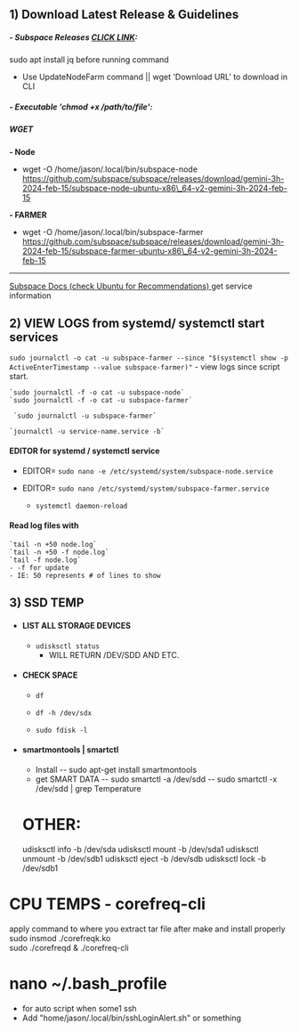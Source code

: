 ## 1) Download Latest Release & Guidelines
##### - Subspace Releases [CLICK LINK](https://github.com/subspace/subspace/releases):
sudo apt install jq before running command
- Use UpdateNodeFarm command || wget 'Download URL' to download in CLI 
     
##### -  Executable 'chmod +x /path/to/file': 
##### WGET

**- Node**
- wget -O /home/jason/.local/bin/subspace-node https://github.com/subspace/subspace/releases/download/gemini-3h-2024-feb-15/subspace-node-ubuntu-x86\_64-v2-gemini-3h-2024-feb-15 

**- FARMER**
- wget -O /home/jason/.local/bin/subspace-farmer https://github.com/subspace/subspace/releases/download/gemini-3h-2024-feb-15/subspace-farmer-ubuntu-x86\_64-v2-gemini-3h-2024-feb-15

---
[Subspace Docs (check Ubuntu for Recommendations) ](https://docs.subspace.network/docs/farming-&-staking/farming/advanced-cli/cli-install/ )
get service information
## 2) VIEW LOGS from systemd/ systemctl start services
`sudo journalctl -o cat -u subspace-farmer --since "$(systemctl show -p ActiveEnterTimestamp --value subspace-farmer)"`
	- view logs since script start.

    `sudo journalctl -f -o cat -u subspace-node`
    `sudo journalctl -f -o cat -u subspace-farmer`
    
     `sudo journalctl -u subspace-farmer`
    
    `journalctl -u service-name.service -b`
       
#### EDITOR for systemd / systemctl service 
- EDITOR= `sudo nano -e /etc/systemd/system/subspace-node.service`
- EDITOR= ` sudo nano /etc/systemd/system/subspace-farmer.service `

	- `systemctl daemon-reload`
#### Read log files with 
	`tail -n +50 node.log`
	`tail -n +50 -f node.log`
	`tail -f node.log`
	- -f for update
	- IE: 50 represents # of lines to show 

## 3) SSD TEMP
- #### **LIST ALL STORAGE DEVICES**
   -  `udisksctl status`
        - WILL RETURN /DEV/SDD AND ETC.
- #### CHECK SPACE
    - `df `
    - `df -h /dev/sdx`
    
    - `sudo fdisk -l`
     
- #### smartmontools | smartctl
    - Install
    -- sudo apt-get install smartmontools
    - get SMART DATA
    -- sudo smartctl -a /dev/sdd
    -- sudo smartctl -x /dev/sdd | grep Temperature


    # OTHER:
    udisksctl info -b /dev/sda
    udisksctl mount -b /dev/sda1
    udisksctl unmount -b /dev/sdb1
    udisksctl eject -b /dev/sdb
    udisksctl lock -b /dev/sdb1

# CPU TEMPS - corefreq-cli
apply command to where you extract tar file after make and install properly 
sudo insmod ./corefreqk.ko  
sudo ./corefreqd &
./corefreq-cli


# nano ~/.bash_profile
 - for auto script when some1 ssh 
 - Add "home/jason/.local/bin/sshLoginAlert.sh" or something
